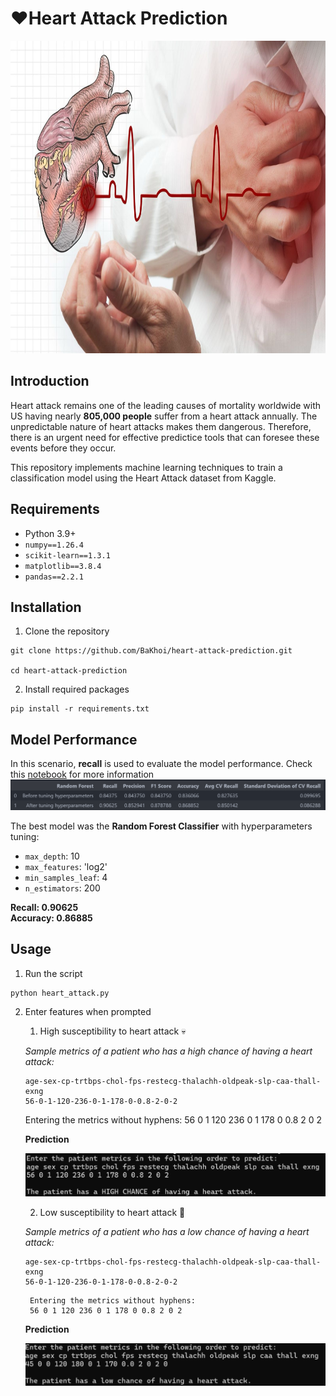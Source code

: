 # ❤️Heart Attack Prediction

<center>
    <img src="images/heart_attack_intro.jpeg" width=1000 height=500>
</center>

## Introduction
Heart attack remains one of the leading causes of mortality worldwide with US having nearly **805,000 people** suffer from a heart attack annually. The unpredictable nature of heart attacks makes them dangerous. Therefore, there is an urgent need for effective predictice tools that can foresee these events before they occur.

This repository implements machine learning techniques to train a classification model using the Heart Attack dataset from Kaggle. 

## Requirements
- Python 3.9+
- `numpy==1.26.4`
- `scikit-learn==1.3.1`
- `matplotlib==3.8.4`
- `pandas==2.2.1`


## Installation
1. Clone the repository
```
git clone https://github.com/BaKhoi/heart-attack-prediction.git

cd heart-attack-prediction

```

2. Install required packages
```
pip install -r requirements.txt

```

## Model Performance
In this scenario, **recall** is used to evaluate the model performance. Check this [notebook](HeartAttack.ipynb) for more information
![Performance](images/overall_performance.png)

The best model was the **Random Forest Classifier** with hyperparameters tuning:
- `max_depth`: 10
- `max_features`: 'log2'
- `min_samples_leaf`: 4
- `n_estimators`: 200

**Recall: 0.90625** </br>
**Accuracy: 0.86885**

## Usage
1. Run the script
```
python heart_attack.py
```

2. Enter features when prompted
   1. High susceptibility to heart attack 💀
   
   *Sample metrics of a patient who has a high chance of having a heart attack:*
    ``` 
    age-sex-cp-trtbps-chol-fps-restecg-thalachh-oldpeak-slp-caa-thall-exng
    56-0-1-120-236-0-1-178-0-0.8-2-0-2
    ```

    Entering the metrics without hyphens:
    56 0 1 120 236 0 1 178 0 0.8 2 0 2

    **Prediction**

    ![High chance](images/high_chance.png)

    2. Low susceptibility to heart attack 🎉

    *Sample metrics of a patient who has a low chance of having a heart attack:*
    ``` 
    age-sex-cp-trtbps-chol-fps-restecg-thalachh-oldpeak-slp-caa-thall-exng
    56-0-1-120-236-0-1-178-0-0.8-2-0-2
    ```

        Entering the metrics without hyphens:
        56 0 1 120 236 0 1 178 0 0.8 2 0 2

    **Prediction**

    ![low chance](images/low_chance.png)












